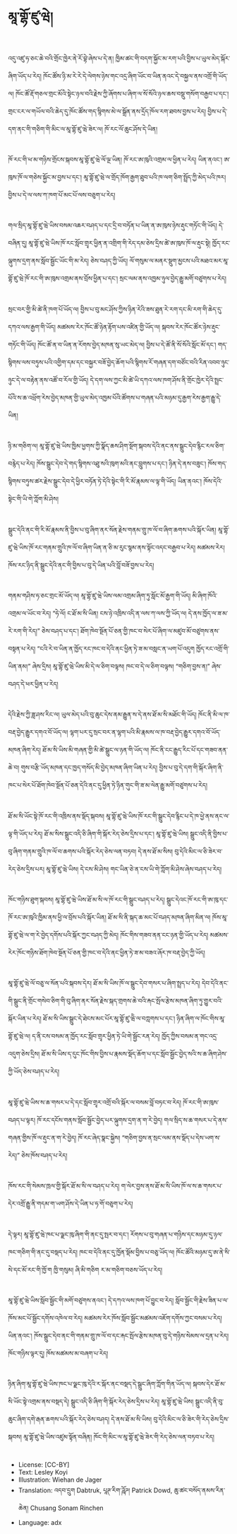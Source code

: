# མཱ་གྷོ་ཛུ་ཝེ།

##
འདུ་འཛུ་ཧ་ཅང་ཆེ་བའི་གྲོང་ཁྱེར་ནེ་རོ་བྷེ་ཞེས་པ་དེ་ན། ཁྱིམ་ཚང་གི་བདག་སྐྱོང་མ་རག་པའི་བྱིས་པ་ཡུལ་མེད་སྐོར་ཞིག་ཡོད་པ་རེད། ཁོང་ཚོས་ཉི་མ་རེ་རེ་དེ་ལེགས་ཉེས་གང་འདྲ་ཞིག་ཡོང་བ་ཡིན་ནའང་དེ་བསྐྱལ་ནས་འགྲོ་གི་ཡོད་ལ། ཁོང་ཚོ་རྡོ་གཅལ་གྲང་མོའི་སྟེང་ཉལ་བའི་རྗེས་ཀྱི་ཞོགས་པ་ཞིག་ལ་སོ་སོའི་ཉལ་ཆས་བསྡུ་གསོག་བརྒྱབ་པ་དང་། གྲང་ངར་ལ་གཡོལ་བའི་ཆེད་དུ་ཁོང་ཚོས་གད་སྙིགས་མེ་ལ་སྒྲོན་ནས་དྲོད་ཁོལ་རག་ཐབས་བྱས་པ་རེད། བྱིས་པ་དེ་དག་ནང་གི་གཅིག་གི་མིང་ལ་མཱ་གྷོ་ཛུ་ཝེ་ཟེར་ལ། ཁོ་རང་ལོ་ཆུང་ཤོས་དེ་ཡིན།

##
ཁོ་རང་གི་ཕ་མ་གཉིས་གྲོངས་སྐབས་མཱ་གྷོ་ཛུ་ཝེ་ལོ་ལྔ་ཡིན། ཁོ་རང་ཨ་ཁུའི་འགྲམ་ལ་ཕྱིན་པ་རེད། ཡིན་ནའང་། ཨ་ཁུས་ཁོ་ལ་གཅེས་སྐྱོང་མ་བྱས་པ་དང་། མཱ་གྷོ་ཛུ་ཝེ་ལ་གྲོད་ཁོག་རྒྱག་ཐུབ་པའི་ཁ་ལག་ཅིག་སྤྲོད་ཀྱི་མེད་པའི་ཁར། བྱིས་པ་དེ་ལ་ལས་ཀ་ཁག་པོ་མང་པོ་ལས་བཅུག་པ་རེད།

##
གལ་སྲིད་མཱ་གྷོ་ཛུ་ཝེ་ཡིས་བསམ་འཆར་བཤད་པ་དང་དྲི་བ་བཏོན་པ་ཡིན་ན་ཨ་ཁུས་ཉེས་རྡུང་གཏོང་གི་ཡོད། དེ་བཞིན་དུ། མཱ་གྷོ་ཛུ་ཝེ་ཡིས་ཁོ་རང་སློབ་གྲྭར་ཕྱིན་ན་འགྲིག་གི་རེད་དམ་ཅེས་དྲིས་ཚེ་ཨ་ཁུས་ཁོ་ལ་རྡུང་སྟེ། ཁྱོད་རང་ལྐུགས་དྲག་ནས་སློབ་སྦྱོང་ཡོང་གི་མ་རེད། ཅེས་བཤད་ཀྱི་ཡོད། ལོ་གསུམ་ལ་མནར་སྡུག་མྱངས་པའི་མཐའ་མར་མཱ་གྷོ་ཛུ་ཝེ་ཁོ་རང་གི་ཨ་ཁུས་འགྲམ་ནས་བྲོས་ཕྱིན་པ་དང་། སྲང་ལམ་ནས་འཁྱམ་ཉུལ་བྱེད་རྒྱུ་མགོ་བཙུགས་པ་རེད།

##
སྲང་བར་གྱི་མི་ཚེ་ནི་ཁག་པོ་ཡོད་ལ། བྱིས་པ་བུ་མང་ཤོས་ཀྱིས་ཉིན་རེའི་ཟས་ཐུན་རེ་རག་དང་མི་རག་གི་ཆེད་དུ་དཀའ་ལས་རྒྱག་གི་ཡོད། མཚམས་རེར་ཁོང་ཚོ་ཉེན་རྟོག་པས་འཛིན་གྱི་ཡོད་ལ། སྐབས་རེར་ཁོང་ཚོར་ཉེས་རྡུང་གཏོང་གི་ཡོད། ཁོང་ཚོ་ན་བ་ཡིན་ན་རོགས་བྱེད་མཁན་སུ་ཡང་མེད་ལ། བྱིས་པ་དེ་ཚོ་ནི་སོ་སོའི་སློང་མོ་དང་། གད་སྙིགས་ལས་བཏུས་པའི་འགྱིག་དམ་དང་བསྐྱར་བཟོ་བྱེད་ཆོག་པའི་སྙིགས་རོ་གཞན་དག་བཙོང་བའི་རིན་འབབ་ཉུང་ཉུང་དེ་ལ་བརྟེན་ནས་འཚོ་བ་རོལ་གྱི་ཡོད། དེ་དག་ལས་ཀྱང་མི་ཚེ་ཡི་དཀའ་ལས་ཁག་ཤོས་ནི་གྲོང་ཁྱེར་དེའི་སྤྲང་པོའི་ས་ཆ་འཕྲོག་རེས་བྱེད་མཁན་གྱི་ཡུལ་མེད་འཁྱམ་པོའི་ཚོགས་པ་གཞན་པའི་མཉམ་དུ་རྒྱག་རེས་རྒྱག་རྒྱུ་དེ་ཡིན།

##
ཉི་མ་གཅིག་ལ། མཱ་གྷོ་ཛུ་ཝེ་ཡིས་ཁྱིམ་ཕྱགས་ཀྱི་སྣོད་ཆས་ཤིག་སྔོག་སྐབས་དེའི་ནང་ནས་སྒྲུང་དེབ་རྙིང་རལ་ཅིག་བརྙེད་པ་རེད། ཁོས་སྒྲུང་དེབ་དེ་གད་སྙིགས་འཐུ་སའི་ཁུག་མའི་ནང་བླུགས་པ་དང་། ཉིན་དེ་ནས་བཟུང་། ཁོས་གད་སྙིགས་བཏུས་ཚར་རྗེས་སྒྲུང་དེབ་དེ་ཕྱིར་བཏོན་ཏེ་དེའི་སྟེང་གི་རི་མོ་རྣམས་ལ་ལྟ་གི་ཡོད། ཡིན་ནའང་། ཁོས་དེའི་སྟེང་གི་ཡི་གེ་ཀློག་མི་ཤེས།

##
སྒྲུང་དེའི་ནང་གི་རི་མོ་རྣམས་ནི་བྱིས་པ་བུ་ཞིག་ནར་སོན་རྗེས་གནམ་གྲུ་ཁ་ལོ་བ་ཞིག་ཆགས་པའི་སྐོར་ཡིན། མཱ་གྷོ་ཛུ་ཝེ་ཡིས་ཁོ་རང་གནམ་གྲུའི་ཁ་ལོ་བ་ཞིག་ཡིན་ན་ཅི་མ་རུང་སྙམ་ནས་སྟོང་འདང་བརྒྱབ་པ་རེད། མཚམས་རེར། ཁོས་རང་ཉིད་ནི་སྒྲུང་དེའི་ནང་གི་བྱིས་པ་བུ་དེ་ཡིན་པའི་བློ་བཟོ་བྱས་པ་རེད།

##
གནམ་གཤིས་ཧ་ཅང་གྲང་མོ་ཡོད་ལ། མཱ་གྷོ་ཛུ་ཝེ་ཡིས་ལམ་འགྲམ་ཞིག་ཏུ་སློང་མོ་རྒྱག་གི་ཡོད། མི་ཞིག་ཁོའི་འགྲམ་ལ་ཡོང་བ་རེད། “ཧེ་ལོ། ང་ཐོ་མ་སི་ཡིན། ངས་ཉེ་འཁྲིས་འདི་ན་ལས་ཀ་ལས་ཀྱི་ཡོད་ལ། དེ་ནས་ཁྱོད་ལ་ཟ་མ་རེ་རག་གི་རེད།” ཅེས་བཤད་པ་དང་། ཐོག་ཁེབ་སྔོན་པོ་ཅན་གྱི་ཁང་བ་སེར་པོ་ཞིག་ལ་མཛུབ་མོ་བཙུགས་ནས་བསྟན་པ་རེད། “ངའི་རེ་བ་ཡིན་ན་ཁྱོད་རང་ཁང་བ་དེའི་ནང་ཕྱིན་ཏེ་ཟ་མ་བསླང་ན་ཡག་པོ་འདུག ཁྱོད་རང་འགྲོ་གི་ཡིན་ནམ།” ཞེས་དྲིས། མཱ་གྷོ་ཛུ་ཝེ་ཡིས་མི་དེ་ལ་ཅིག་བལྟས། ཁང་བ་དེ་ལ་ཅིག་བལྟས། “གཅིག་བྱས་ན།” ཞེས་བཤད་དེ་ཕར་ཕྱིན་པ་རེད།

##
དེའི་རྗེས་ཀྱི་ཟླ་ཤས་རིང་ལ། ཡུལ་མེད་པའི་བུ་ཆུང་དེས་ནམ་རྒྱུན་ས་དེ་ནས་ཐོ་མ་སི་མཐོང་གི་ཡོད། ཁོང་ནི་མི་ལ་ཁ་བརྡ་བྱེད་རྒྱུར་དགའ་བོ་ཡོད་ལ། ལྷག་པར་དུ་སྲང་བར་ན་ལྷག་པའི་མི་རྣམས་ལ་ཁ་བརྡ་བྱེད་རྒྱུར་དགའ་བོ་ཡོད་མཁན་ཞིག་རེད། ཐོ་མ་སི་ཡིས་མི་གཞན་གྱི་མི་ཚེ་སྒྲུང་ལ་ཉན་གི་ཡོད་ལ། ཁོང་ནི་ངང་རྒྱུད་རིང་པོ་དང་གཟབ་ནན་ཆེ་བ། གུས་བརྩི་ཡོད་མཁན་དང་ཁྱད་གསོད་མི་བྱེད་མཁན་ཞིག་ཡིན་པ་རེད། བྱིས་པ་བུ་དེ་དག་གི་སྐོར་ཞིག་ནི་ཁང་པ་སེར་པོ་ཐོག་ཁེབ་སྔོན་པོ་ཅན་དེའི་ནང་དུ་ཕྱིན་ཏེ་ཉིན་གུང་གི་ཟ་མ་ལེན་རྒྱུ་མགོ་བཙུགས་པ་རེད།

##
ཐོ་མ་སི་ཡོང་སྟེ་ཁོ་རང་གི་འཁྲིས་ནས་སྡོད་སྐབས། མཱ་གྷོ་ཛུ་ཝེ་ཡིས་ཁོ་རང་གི་སྒྲུང་དེབ་རྙིང་པ་དེ་ཁ་ཕྱེ་ནས་ནང་ལ་ལྟ་གི་ཡོད་པ་རེད། ཐོ་མ་སིས་སྒྲུང་འདི་ཅི་ཞིག་གི་སྐོར་རེད་ཅེས་དྲིས་པ་དང་། མཱ་གྷོ་ཛུ་ཝེ་ཡིས། སྒྲུང་འདི་ནི་བྱིས་པ་བུ་ཞིག་གནམ་གྲུའི་ཁ་ལོ་བ་ཆགས་པའི་སྐོར་རེད་ཅེས་ལན་བཏབ། དེ་ནས་ཐོ་མ་སིས། བུ་དེའི་མིང་ལ་ཅི་ཟེར་བ་རེད་ཅེས་དྲིས་པར། མཱ་གྷོ་ཛུ་ཝེ་ཡིས། དེ་ངས་མི་ཤེས། གང་ཡིན་ཅེ་ན་ངས་ཡི་གེ་ཀློག་མི་ཤེས་ཞེས་བཤད་པ་རེད།

##
ཁོང་གཉིས་ཐུག་སྐབས། མཱ་གྷོ་ཛུ་ཝེ་ཡིས་ཐོ་མ་སི་ལ་ཁོ་རང་གི་སྒྲུང་བཤད་པ་རེད། སྒྲུང་དེའང་ཁོ་རང་གི་ཨ་ཁུ་དང་ཁོ་རང་ཨ་ཁུའི་ཁྱིམ་ནས་ཕྱི་ལ་བྲོས་པའི་སྐོར་ཡིན། ཐོ་མ་སི་ནི་སྐད་ཆ་མང་པོ་བཤད་མཁན་ཞིག་མིན་ལ། ཁོས་མཱ་གྷོ་ཛུ་ཝེ་ལ་ག་རེ་བྱེད་དགོས་པའི་སྐོར་ཀྱང་བཤད་ཀྱི་མེད། ཁོང་གིས་གཟབ་ནན་ངང་ཉན་གྱི་ཡོད་པ་རེད། མཚམས་རེར་ཁོང་གཉིས་ཐོག་ཁེབ་སྔོན་པོ་ཅན་གྱི་ཁང་བ་དེའི་ནང་ཕྱིན་ཏེ་ཟ་མ་བཟའ་ཞོར་ཁ་བརྡ་བྱེད་ཀྱི་ཡོད།

##
མཱ་གྷོ་ཛུ་ཝེ་ལོ་བཅུ་ལ་སོན་པའི་སྐབས་དེར། ཐོ་མ་སི་ཡིས་ཁོ་ལ་སྒྲུང་དེབ་གསར་པ་ཞིག་སྤྲད་པ་རེད། དེབ་དེའི་ནང་གི་སྒྲུང་ནི་གྲོང་གསེབ་ཅིག་གི་བུ་ཞིག་ནར་སོན་རྗེས་སྐད་གྲགས་ཆེ་བའི་རྐང་སྤོལ་རྩེས་མཁན་ཞིག་ཏུ་གྱུར་བའི་སྐོར་ཡིན་པ་རེད། ཐོ་མ་སི་ཡིས་སྒྲུང་དེ་ཐེངས་མང་པོར་མཱ་གྷོ་ཛུ་ཝེེ་ལ་བཀླགས་པ་དང་། ཉིན་ཞིག་ལ་ཁོང་གིས་མཱ་གྷོ་ཛུ་ཝེ་ལ། ད་ནི་ངས་བསམ་ན་ཁྱོད་རང་སློབ་གྲྭར་ཕྱིན་ཏེ་ཡི་གེ་སྦྱོང་རན་རེད། ཁྱོད་ཀྱིས་བསམ་ན་གང་འདྲ་འདུག་ཅེས་དྲིས། ཐོ་མ་སི་ཡིས་ད་དུང་ཁོང་གིས་བྱིས་པ་རྣམས་སྡོད་ཆོག་པ་དང་སློབ་སྦྱོང་བྱེད་སའི་ས་ཆ་ཞིག་ཤེས་ཀྱི་ཡོད་ཅེས་བཤད་པ་རེད།

##
མཱ་གྷོ་ཛུ་ཝེ་ཡིས་ས་ཆ་གསར་པ་དེ་དང་སློབ་གྲྭར་འགྲོ་བའི་སྐོར་ལ་བསམ་བློ་བཏང་བ་རེད། ཁོ་རང་གི་ཨ་ཁུས་བཤད་པ་ལྟར། ཁོ་རང་དངོས་གནས་སློབ་སྦྱོང་བྱེད་པར་ལྐུགས་དྲག་ན་ག་རེ་བྱེད། གལ་སྲིད་ས་ཆ་གསར་པ་དེ་ནས་གཞན་གྱིས་ཁོ་ལ་རྡུང་ན་ག་རེ་བྱེད། ཁོ་རང་ཞེད་སྣང་སྐྱེས། “གཅིག་བྱས་ན་སྲང་ལམ་ནས་སྡོད་པ་དེས་ཡག་ས་རེད།” ཅེས་ཁོས་བཤད་པ་རེད།

##
ཁོས་རང་གི་སེམས་ཁྲལ་གྱི་སྐོར་ཐོ་མ་སི་ལ་བཤད་པ་རེད། ག་ལེར་བྱས་ནས་ཐོ་མ་སི་ཡིས་ཁོ་ལ་ས་ཆ་གསར་པ་དེར་འགྲོ་རྒྱུ་ནི་གདམ་ག་ཡག་ཤོས་དེ་ཡིན་པ་ཧ་གོ་བཅུག་པ་རེད།

##
དེ་ལྟར། མཱ་གྷོ་ཛུ་ཝེ་ཁང་པ་ལྗང་ཁུ་ཞིག་གི་ནང་དུ་སྤར་བ་དང་། རོགས་པ་བུ་གཞན་པ་གཉིས་དང་མཉམ་དུ་ཉལ་ཁང་གཅིག་གི་ནང་དུ་བསྡད་པ་རེད། ཁང་བ་དེའི་ནང་དུ་ཁྱོན་སྡོམ་བྱིས་པ་བཅུ་ཡོད་ལ། ཁོང་ཚོའི་མཉམ་དུ་ཨ་ནེ་སི་སེ་དང་མོ་རང་གི་ཁྱོ་ག ཁྱི་གསུམ། ཞི་མི་གཅིག ར་མ་གཅིག་བཅས་ཡོད་པ་རེད།

##
མཱ་གྷོ་ཛུ་ཝེ་ཡིས་སློབ་སྦྱོང་གི་མགོ་བཙུགས་ནའང་། དེ་དཀའ་ལས་ཁག་པོ་བྱུང་བ་རེད། སློབ་སྦྱོང་གི་རྗེས་ཟིན་པ་ལ་ཁོས་མང་པོ་སྦྱོང་དགོས་འཁེལ་བ་རེད། མཚམས་རེར་ཁོས་སློབ་སྦྱོང་མཚམས་འཇོག་དགོས་ཀྱང་བསམ་པ་རེད། ཡིན་ནའང་། ཁོས་སྒྲུང་དེབ་ནང་གི་གནམ་གྲུ་ཁ་ལོ་བ་དང་རྐང་སྤོལ་རྩེས་མཁན་བུ་དེ་གཉིས་སེམས་ལ་དྲན་པ་རེད། ཁོང་གཉིས་ལྟར་དུ། ཁོས་མཚམས་མ་བཞག་པ་རེད།

##
ཉིན་ཞིག་མཱ་གྷོ་ཛུ་ཝེ་ཡིས་ཁང་པ་ལྗང་ཁུ་དེའི་ར་སྐོར་ནང་བསྡད་དེ་སྒྲུང་ཞིག་ཀློག་གིན་ཡོད་ལ། སྐབས་དེར་ཐོ་མ་སི་ཡོང་སྟེ་འགྲམ་ནས་བསྡད་དེ། སྒྲུང་འདི་ཅི་ཞིག་གི་སྐོར་རེད་ཅེས་དྲིས་པ་རེད། མཱ་གྷོ་ཛུ་ཝེ་ཡིས། སྒྲུང་འདི་ནི་བུ་ཆུང་ཞིག་དགེ་རྒན་ཆགས་པའི་སྐོར་རེད་ཅེས་བཤད། དེ་ནས་ཐོ་མ་སི་ཡིས། བུ་དེའི་མིང་ལ་ཅི་ཟེར་གི་རེད་ཅེས་དྲིས་སྐབས། མཱ་གྷོ་ཛུ་ཝེ་ཡིས་འཛུམ་སྟོན་བཞིན། ཁོང་གི་མིང་ལ་མཱ་གྷོ་ཛུ་ཝེ་ཟེར་གི་རེད་ཅེས་ལན་བཏབ་པ་རེད།

##
* License: [CC-BY]
* Text: Lesley Koyi
* Illustration: Wiehan de Jager
* Translation: འདབ་དྲུག Dabtruk, པཱཊ་རིག་ཌཱོཌ། Patrick Dowd, ཆུ་ཚང་བསོད་ནམས་རིན་ཆེན། Chusang Sonam Rinchen
* Language: adx
